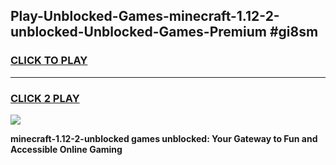 
## Play-Unblocked-Games-minecraft-1.12-2-unblocked-Unblocked-Games-Premium #gi8sm
<h3>
<a href="https://premium.freeplayer.one?title=minecraft-1.12-2-unblocked&ref=12M">CLICK TO PLAY</a></h3>
<hr>

<h3>
<a href="https://premium.freeplayer.one?title=minecraft-1.12-2-unblocked&ref=12M">CLICK 2 PLAY</a>
  
</h3>

<a href="https://premium.freeplayer.one?title=minecraft-1.12-2-unblocked&ref=12M"><img src="https://clearcache.store/games.png"></a>


**minecraft-1.12-2-unblocked games unblocked: Your Gateway to Fun and Accessible Online Gaming**
